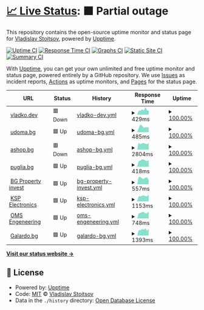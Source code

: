 # [📈 Live Status](https://vlados.github.io/status): <!--live status--> **🟧 Partial outage**

This repository contains the open-source uptime monitor and status page for [Vladislav Stoitsov](https://www.vladko.dev/), powered by [Upptime](https://github.com/upptime/upptime).

[![Uptime CI](https://github.com/vlados/status/workflows/Uptime%20CI/badge.svg)](https://github.com/vlados/status/actions?query=workflow%3A%22Uptime+CI%22)
[![Response Time CI](https://github.com/vlados/status/workflows/Response%20Time%20CI/badge.svg)](https://github.com/vlados/status/actions?query=workflow%3A%22Response+Time+CI%22)
[![Graphs CI](https://github.com/vlados/status/workflows/Graphs%20CI/badge.svg)](https://github.com/vlados/status/actions?query=workflow%3A%22Graphs+CI%22)
[![Static Site CI](https://github.com/vlados/status/workflows/Static%20Site%20CI/badge.svg)](https://github.com/vlados/status/actions?query=workflow%3A%22Static+Site+CI%22)
[![Summary CI](https://github.com/vlados/status/workflows/Summary%20CI/badge.svg)](https://github.com/vlados/status/actions?query=workflow%3A%22Summary+CI%22)

With [Upptime](https://upptime.js.org), you can get your own unlimited and free uptime monitor and status page, powered entirely by a GitHub repository. We use [Issues](https://github.com/vlados/status/issues) as incident reports, [Actions](https://github.com/vlados/status/actions) as uptime monitors, and [Pages](https://vlados.github.io/status) for the status page.

<!--start: status pages-->
<!-- This summary is generated by Upptime (https://github.com/upptime/upptime) -->
<!-- Do not edit this manually, your changes will be overwritten -->
<!-- prettier-ignore -->
| URL | Status | History | Response Time | Uptime |
| --- | ------ | ------- | ------------- | ------ |
| <img alt="" src="https://icons.duckduckgo.com/ip3/www.vladko.dev.ico" height="13"> [vladko.dev](https://www.vladko.dev) | 🟥 Down | [vladko-dev.yml](https://github.com/vlados/status/commits/HEAD/history/vladko-dev.yml) | <details><summary><img alt="Response time graph" src="./graphs/vladko-dev/response-time-week.png" height="20"> 429ms</summary><br><a href="https://status.vladko.dev/history/vladko-dev"><img alt="Response time 303" src="https://img.shields.io/endpoint?url=https%3A%2F%2Fraw.githubusercontent.com%2Fvlados%2Fstatus%2FHEAD%2Fapi%2Fvladko-dev%2Fresponse-time.json"></a><br><a href="https://status.vladko.dev/history/vladko-dev"><img alt="24-hour response time 380" src="https://img.shields.io/endpoint?url=https%3A%2F%2Fraw.githubusercontent.com%2Fvlados%2Fstatus%2FHEAD%2Fapi%2Fvladko-dev%2Fresponse-time-day.json"></a><br><a href="https://status.vladko.dev/history/vladko-dev"><img alt="7-day response time 429" src="https://img.shields.io/endpoint?url=https%3A%2F%2Fraw.githubusercontent.com%2Fvlados%2Fstatus%2FHEAD%2Fapi%2Fvladko-dev%2Fresponse-time-week.json"></a><br><a href="https://status.vladko.dev/history/vladko-dev"><img alt="30-day response time 336" src="https://img.shields.io/endpoint?url=https%3A%2F%2Fraw.githubusercontent.com%2Fvlados%2Fstatus%2FHEAD%2Fapi%2Fvladko-dev%2Fresponse-time-month.json"></a><br><a href="https://status.vladko.dev/history/vladko-dev"><img alt="1-year response time 299" src="https://img.shields.io/endpoint?url=https%3A%2F%2Fraw.githubusercontent.com%2Fvlados%2Fstatus%2FHEAD%2Fapi%2Fvladko-dev%2Fresponse-time-year.json"></a></details> | <details><summary><a href="https://status.vladko.dev/history/vladko-dev">100.00%</a></summary><a href="https://status.vladko.dev/history/vladko-dev"><img alt="All-time uptime 100.00%" src="https://img.shields.io/endpoint?url=https%3A%2F%2Fraw.githubusercontent.com%2Fvlados%2Fstatus%2FHEAD%2Fapi%2Fvladko-dev%2Fuptime.json"></a><br><a href="https://status.vladko.dev/history/vladko-dev"><img alt="24-hour uptime 100.00%" src="https://img.shields.io/endpoint?url=https%3A%2F%2Fraw.githubusercontent.com%2Fvlados%2Fstatus%2FHEAD%2Fapi%2Fvladko-dev%2Fuptime-day.json"></a><br><a href="https://status.vladko.dev/history/vladko-dev"><img alt="7-day uptime 100.00%" src="https://img.shields.io/endpoint?url=https%3A%2F%2Fraw.githubusercontent.com%2Fvlados%2Fstatus%2FHEAD%2Fapi%2Fvladko-dev%2Fuptime-week.json"></a><br><a href="https://status.vladko.dev/history/vladko-dev"><img alt="30-day uptime 100.00%" src="https://img.shields.io/endpoint?url=https%3A%2F%2Fraw.githubusercontent.com%2Fvlados%2Fstatus%2FHEAD%2Fapi%2Fvladko-dev%2Fuptime-month.json"></a><br><a href="https://status.vladko.dev/history/vladko-dev"><img alt="1-year uptime 100.00%" src="https://img.shields.io/endpoint?url=https%3A%2F%2Fraw.githubusercontent.com%2Fvlados%2Fstatus%2FHEAD%2Fapi%2Fvladko-dev%2Fuptime-year.json"></a></details>
| <img alt="" src="https://icons.duckduckgo.com/ip3/www.udoma.bg.ico" height="13"> [udoma.bg](https://www.udoma.bg) | 🟩 Up | [udoma-bg.yml](https://github.com/vlados/status/commits/HEAD/history/udoma-bg.yml) | <details><summary><img alt="Response time graph" src="./graphs/udoma-bg/response-time-week.png" height="20"> 485ms</summary><br><a href="https://status.vladko.dev/history/udoma-bg"><img alt="Response time 524" src="https://img.shields.io/endpoint?url=https%3A%2F%2Fraw.githubusercontent.com%2Fvlados%2Fstatus%2FHEAD%2Fapi%2Fudoma-bg%2Fresponse-time.json"></a><br><a href="https://status.vladko.dev/history/udoma-bg"><img alt="24-hour response time 455" src="https://img.shields.io/endpoint?url=https%3A%2F%2Fraw.githubusercontent.com%2Fvlados%2Fstatus%2FHEAD%2Fapi%2Fudoma-bg%2Fresponse-time-day.json"></a><br><a href="https://status.vladko.dev/history/udoma-bg"><img alt="7-day response time 485" src="https://img.shields.io/endpoint?url=https%3A%2F%2Fraw.githubusercontent.com%2Fvlados%2Fstatus%2FHEAD%2Fapi%2Fudoma-bg%2Fresponse-time-week.json"></a><br><a href="https://status.vladko.dev/history/udoma-bg"><img alt="30-day response time 566" src="https://img.shields.io/endpoint?url=https%3A%2F%2Fraw.githubusercontent.com%2Fvlados%2Fstatus%2FHEAD%2Fapi%2Fudoma-bg%2Fresponse-time-month.json"></a><br><a href="https://status.vladko.dev/history/udoma-bg"><img alt="1-year response time 505" src="https://img.shields.io/endpoint?url=https%3A%2F%2Fraw.githubusercontent.com%2Fvlados%2Fstatus%2FHEAD%2Fapi%2Fudoma-bg%2Fresponse-time-year.json"></a></details> | <details><summary><a href="https://status.vladko.dev/history/udoma-bg">100.00%</a></summary><a href="https://status.vladko.dev/history/udoma-bg"><img alt="All-time uptime 100.00%" src="https://img.shields.io/endpoint?url=https%3A%2F%2Fraw.githubusercontent.com%2Fvlados%2Fstatus%2FHEAD%2Fapi%2Fudoma-bg%2Fuptime.json"></a><br><a href="https://status.vladko.dev/history/udoma-bg"><img alt="24-hour uptime 100.00%" src="https://img.shields.io/endpoint?url=https%3A%2F%2Fraw.githubusercontent.com%2Fvlados%2Fstatus%2FHEAD%2Fapi%2Fudoma-bg%2Fuptime-day.json"></a><br><a href="https://status.vladko.dev/history/udoma-bg"><img alt="7-day uptime 100.00%" src="https://img.shields.io/endpoint?url=https%3A%2F%2Fraw.githubusercontent.com%2Fvlados%2Fstatus%2FHEAD%2Fapi%2Fudoma-bg%2Fuptime-week.json"></a><br><a href="https://status.vladko.dev/history/udoma-bg"><img alt="30-day uptime 100.00%" src="https://img.shields.io/endpoint?url=https%3A%2F%2Fraw.githubusercontent.com%2Fvlados%2Fstatus%2FHEAD%2Fapi%2Fudoma-bg%2Fuptime-month.json"></a><br><a href="https://status.vladko.dev/history/udoma-bg"><img alt="1-year uptime 100.00%" src="https://img.shields.io/endpoint?url=https%3A%2F%2Fraw.githubusercontent.com%2Fvlados%2Fstatus%2FHEAD%2Fapi%2Fudoma-bg%2Fuptime-year.json"></a></details>
| <img alt="" src="https://icons.duckduckgo.com/ip3/ashop.bg.ico" height="13"> [ashop.bg](http://ashop.bg) | 🟥 Down | [ashop-bg.yml](https://github.com/vlados/status/commits/HEAD/history/ashop-bg.yml) | <details><summary><img alt="Response time graph" src="./graphs/ashop-bg/response-time-week.png" height="20"> 2804ms</summary><br><a href="https://status.vladko.dev/history/ashop-bg"><img alt="Response time 2220" src="https://img.shields.io/endpoint?url=https%3A%2F%2Fraw.githubusercontent.com%2Fvlados%2Fstatus%2FHEAD%2Fapi%2Fashop-bg%2Fresponse-time.json"></a><br><a href="https://status.vladko.dev/history/ashop-bg"><img alt="24-hour response time 3554" src="https://img.shields.io/endpoint?url=https%3A%2F%2Fraw.githubusercontent.com%2Fvlados%2Fstatus%2FHEAD%2Fapi%2Fashop-bg%2Fresponse-time-day.json"></a><br><a href="https://status.vladko.dev/history/ashop-bg"><img alt="7-day response time 2804" src="https://img.shields.io/endpoint?url=https%3A%2F%2Fraw.githubusercontent.com%2Fvlados%2Fstatus%2FHEAD%2Fapi%2Fashop-bg%2Fresponse-time-week.json"></a><br><a href="https://status.vladko.dev/history/ashop-bg"><img alt="30-day response time 2666" src="https://img.shields.io/endpoint?url=https%3A%2F%2Fraw.githubusercontent.com%2Fvlados%2Fstatus%2FHEAD%2Fapi%2Fashop-bg%2Fresponse-time-month.json"></a><br><a href="https://status.vladko.dev/history/ashop-bg"><img alt="1-year response time 2220" src="https://img.shields.io/endpoint?url=https%3A%2F%2Fraw.githubusercontent.com%2Fvlados%2Fstatus%2FHEAD%2Fapi%2Fashop-bg%2Fresponse-time-year.json"></a></details> | <details><summary><a href="https://status.vladko.dev/history/ashop-bg">100.00%</a></summary><a href="https://status.vladko.dev/history/ashop-bg"><img alt="All-time uptime 100.00%" src="https://img.shields.io/endpoint?url=https%3A%2F%2Fraw.githubusercontent.com%2Fvlados%2Fstatus%2FHEAD%2Fapi%2Fashop-bg%2Fuptime.json"></a><br><a href="https://status.vladko.dev/history/ashop-bg"><img alt="24-hour uptime 100.00%" src="https://img.shields.io/endpoint?url=https%3A%2F%2Fraw.githubusercontent.com%2Fvlados%2Fstatus%2FHEAD%2Fapi%2Fashop-bg%2Fuptime-day.json"></a><br><a href="https://status.vladko.dev/history/ashop-bg"><img alt="7-day uptime 100.00%" src="https://img.shields.io/endpoint?url=https%3A%2F%2Fraw.githubusercontent.com%2Fvlados%2Fstatus%2FHEAD%2Fapi%2Fashop-bg%2Fuptime-week.json"></a><br><a href="https://status.vladko.dev/history/ashop-bg"><img alt="30-day uptime 100.00%" src="https://img.shields.io/endpoint?url=https%3A%2F%2Fraw.githubusercontent.com%2Fvlados%2Fstatus%2FHEAD%2Fapi%2Fashop-bg%2Fuptime-month.json"></a><br><a href="https://status.vladko.dev/history/ashop-bg"><img alt="1-year uptime 100.00%" src="https://img.shields.io/endpoint?url=https%3A%2F%2Fraw.githubusercontent.com%2Fvlados%2Fstatus%2FHEAD%2Fapi%2Fashop-bg%2Fuptime-year.json"></a></details>
| <img alt="" src="https://icons.duckduckgo.com/ip3/www.puglia.bg.ico" height="13"> [puglia.bg](https://www.puglia.bg/) | 🟩 Up | [puglia-bg.yml](https://github.com/vlados/status/commits/HEAD/history/puglia-bg.yml) | <details><summary><img alt="Response time graph" src="./graphs/puglia-bg/response-time-week.png" height="20"> 418ms</summary><br><a href="https://status.vladko.dev/history/puglia-bg"><img alt="Response time 922" src="https://img.shields.io/endpoint?url=https%3A%2F%2Fraw.githubusercontent.com%2Fvlados%2Fstatus%2FHEAD%2Fapi%2Fpuglia-bg%2Fresponse-time.json"></a><br><a href="https://status.vladko.dev/history/puglia-bg"><img alt="24-hour response time 411" src="https://img.shields.io/endpoint?url=https%3A%2F%2Fraw.githubusercontent.com%2Fvlados%2Fstatus%2FHEAD%2Fapi%2Fpuglia-bg%2Fresponse-time-day.json"></a><br><a href="https://status.vladko.dev/history/puglia-bg"><img alt="7-day response time 418" src="https://img.shields.io/endpoint?url=https%3A%2F%2Fraw.githubusercontent.com%2Fvlados%2Fstatus%2FHEAD%2Fapi%2Fpuglia-bg%2Fresponse-time-week.json"></a><br><a href="https://status.vladko.dev/history/puglia-bg"><img alt="30-day response time 590" src="https://img.shields.io/endpoint?url=https%3A%2F%2Fraw.githubusercontent.com%2Fvlados%2Fstatus%2FHEAD%2Fapi%2Fpuglia-bg%2Fresponse-time-month.json"></a><br><a href="https://status.vladko.dev/history/puglia-bg"><img alt="1-year response time 922" src="https://img.shields.io/endpoint?url=https%3A%2F%2Fraw.githubusercontent.com%2Fvlados%2Fstatus%2FHEAD%2Fapi%2Fpuglia-bg%2Fresponse-time-year.json"></a></details> | <details><summary><a href="https://status.vladko.dev/history/puglia-bg">100.00%</a></summary><a href="https://status.vladko.dev/history/puglia-bg"><img alt="All-time uptime 100.00%" src="https://img.shields.io/endpoint?url=https%3A%2F%2Fraw.githubusercontent.com%2Fvlados%2Fstatus%2FHEAD%2Fapi%2Fpuglia-bg%2Fuptime.json"></a><br><a href="https://status.vladko.dev/history/puglia-bg"><img alt="24-hour uptime 100.00%" src="https://img.shields.io/endpoint?url=https%3A%2F%2Fraw.githubusercontent.com%2Fvlados%2Fstatus%2FHEAD%2Fapi%2Fpuglia-bg%2Fuptime-day.json"></a><br><a href="https://status.vladko.dev/history/puglia-bg"><img alt="7-day uptime 100.00%" src="https://img.shields.io/endpoint?url=https%3A%2F%2Fraw.githubusercontent.com%2Fvlados%2Fstatus%2FHEAD%2Fapi%2Fpuglia-bg%2Fuptime-week.json"></a><br><a href="https://status.vladko.dev/history/puglia-bg"><img alt="30-day uptime 100.00%" src="https://img.shields.io/endpoint?url=https%3A%2F%2Fraw.githubusercontent.com%2Fvlados%2Fstatus%2FHEAD%2Fapi%2Fpuglia-bg%2Fuptime-month.json"></a><br><a href="https://status.vladko.dev/history/puglia-bg"><img alt="1-year uptime 100.00%" src="https://img.shields.io/endpoint?url=https%3A%2F%2Fraw.githubusercontent.com%2Fvlados%2Fstatus%2FHEAD%2Fapi%2Fpuglia-bg%2Fuptime-year.json"></a></details>
| <img alt="" src="https://icons.duckduckgo.com/ip3/bgpropertyinvest.com.ico" height="13"> [BG Property invest](https://bgpropertyinvest.com/) | 🟩 Up | [bg-property-invest.yml](https://github.com/vlados/status/commits/HEAD/history/bg-property-invest.yml) | <details><summary><img alt="Response time graph" src="./graphs/bg-property-invest/response-time-week.png" height="20"> 557ms</summary><br><a href="https://status.vladko.dev/history/bg-property-invest"><img alt="Response time 535" src="https://img.shields.io/endpoint?url=https%3A%2F%2Fraw.githubusercontent.com%2Fvlados%2Fstatus%2FHEAD%2Fapi%2Fbg-property-invest%2Fresponse-time.json"></a><br><a href="https://status.vladko.dev/history/bg-property-invest"><img alt="24-hour response time 353" src="https://img.shields.io/endpoint?url=https%3A%2F%2Fraw.githubusercontent.com%2Fvlados%2Fstatus%2FHEAD%2Fapi%2Fbg-property-invest%2Fresponse-time-day.json"></a><br><a href="https://status.vladko.dev/history/bg-property-invest"><img alt="7-day response time 557" src="https://img.shields.io/endpoint?url=https%3A%2F%2Fraw.githubusercontent.com%2Fvlados%2Fstatus%2FHEAD%2Fapi%2Fbg-property-invest%2Fresponse-time-week.json"></a><br><a href="https://status.vladko.dev/history/bg-property-invest"><img alt="30-day response time 523" src="https://img.shields.io/endpoint?url=https%3A%2F%2Fraw.githubusercontent.com%2Fvlados%2Fstatus%2FHEAD%2Fapi%2Fbg-property-invest%2Fresponse-time-month.json"></a><br><a href="https://status.vladko.dev/history/bg-property-invest"><img alt="1-year response time 535" src="https://img.shields.io/endpoint?url=https%3A%2F%2Fraw.githubusercontent.com%2Fvlados%2Fstatus%2FHEAD%2Fapi%2Fbg-property-invest%2Fresponse-time-year.json"></a></details> | <details><summary><a href="https://status.vladko.dev/history/bg-property-invest">100.00%</a></summary><a href="https://status.vladko.dev/history/bg-property-invest"><img alt="All-time uptime 100.00%" src="https://img.shields.io/endpoint?url=https%3A%2F%2Fraw.githubusercontent.com%2Fvlados%2Fstatus%2FHEAD%2Fapi%2Fbg-property-invest%2Fuptime.json"></a><br><a href="https://status.vladko.dev/history/bg-property-invest"><img alt="24-hour uptime 100.00%" src="https://img.shields.io/endpoint?url=https%3A%2F%2Fraw.githubusercontent.com%2Fvlados%2Fstatus%2FHEAD%2Fapi%2Fbg-property-invest%2Fuptime-day.json"></a><br><a href="https://status.vladko.dev/history/bg-property-invest"><img alt="7-day uptime 100.00%" src="https://img.shields.io/endpoint?url=https%3A%2F%2Fraw.githubusercontent.com%2Fvlados%2Fstatus%2FHEAD%2Fapi%2Fbg-property-invest%2Fuptime-week.json"></a><br><a href="https://status.vladko.dev/history/bg-property-invest"><img alt="30-day uptime 100.00%" src="https://img.shields.io/endpoint?url=https%3A%2F%2Fraw.githubusercontent.com%2Fvlados%2Fstatus%2FHEAD%2Fapi%2Fbg-property-invest%2Fuptime-month.json"></a><br><a href="https://status.vladko.dev/history/bg-property-invest"><img alt="1-year uptime 100.00%" src="https://img.shields.io/endpoint?url=https%3A%2F%2Fraw.githubusercontent.com%2Fvlados%2Fstatus%2FHEAD%2Fapi%2Fbg-property-invest%2Fuptime-year.json"></a></details>
| <img alt="" src="https://icons.duckduckgo.com/ip3/ksp-electronics.com.ico" height="13"> [KSP Electronics](https://ksp-electronics.com/) | 🟩 Up | [ksp-electronics.yml](https://github.com/vlados/status/commits/HEAD/history/ksp-electronics.yml) | <details><summary><img alt="Response time graph" src="./graphs/ksp-electronics/response-time-week.png" height="20"> 1153ms</summary><br><a href="https://status.vladko.dev/history/ksp-electronics"><img alt="Response time 1204" src="https://img.shields.io/endpoint?url=https%3A%2F%2Fraw.githubusercontent.com%2Fvlados%2Fstatus%2FHEAD%2Fapi%2Fksp-electronics%2Fresponse-time.json"></a><br><a href="https://status.vladko.dev/history/ksp-electronics"><img alt="24-hour response time 1462" src="https://img.shields.io/endpoint?url=https%3A%2F%2Fraw.githubusercontent.com%2Fvlados%2Fstatus%2FHEAD%2Fapi%2Fksp-electronics%2Fresponse-time-day.json"></a><br><a href="https://status.vladko.dev/history/ksp-electronics"><img alt="7-day response time 1153" src="https://img.shields.io/endpoint?url=https%3A%2F%2Fraw.githubusercontent.com%2Fvlados%2Fstatus%2FHEAD%2Fapi%2Fksp-electronics%2Fresponse-time-week.json"></a><br><a href="https://status.vladko.dev/history/ksp-electronics"><img alt="30-day response time 1240" src="https://img.shields.io/endpoint?url=https%3A%2F%2Fraw.githubusercontent.com%2Fvlados%2Fstatus%2FHEAD%2Fapi%2Fksp-electronics%2Fresponse-time-month.json"></a><br><a href="https://status.vladko.dev/history/ksp-electronics"><img alt="1-year response time 1204" src="https://img.shields.io/endpoint?url=https%3A%2F%2Fraw.githubusercontent.com%2Fvlados%2Fstatus%2FHEAD%2Fapi%2Fksp-electronics%2Fresponse-time-year.json"></a></details> | <details><summary><a href="https://status.vladko.dev/history/ksp-electronics">100.00%</a></summary><a href="https://status.vladko.dev/history/ksp-electronics"><img alt="All-time uptime 100.00%" src="https://img.shields.io/endpoint?url=https%3A%2F%2Fraw.githubusercontent.com%2Fvlados%2Fstatus%2FHEAD%2Fapi%2Fksp-electronics%2Fuptime.json"></a><br><a href="https://status.vladko.dev/history/ksp-electronics"><img alt="24-hour uptime 100.00%" src="https://img.shields.io/endpoint?url=https%3A%2F%2Fraw.githubusercontent.com%2Fvlados%2Fstatus%2FHEAD%2Fapi%2Fksp-electronics%2Fuptime-day.json"></a><br><a href="https://status.vladko.dev/history/ksp-electronics"><img alt="7-day uptime 100.00%" src="https://img.shields.io/endpoint?url=https%3A%2F%2Fraw.githubusercontent.com%2Fvlados%2Fstatus%2FHEAD%2Fapi%2Fksp-electronics%2Fuptime-week.json"></a><br><a href="https://status.vladko.dev/history/ksp-electronics"><img alt="30-day uptime 100.00%" src="https://img.shields.io/endpoint?url=https%3A%2F%2Fraw.githubusercontent.com%2Fvlados%2Fstatus%2FHEAD%2Fapi%2Fksp-electronics%2Fuptime-month.json"></a><br><a href="https://status.vladko.dev/history/ksp-electronics"><img alt="1-year uptime 100.00%" src="https://img.shields.io/endpoint?url=https%3A%2F%2Fraw.githubusercontent.com%2Fvlados%2Fstatus%2FHEAD%2Fapi%2Fksp-electronics%2Fuptime-year.json"></a></details>
| <img alt="" src="https://icons.duckduckgo.com/ip3/oms-engineering.net.ico" height="13"> [OMS Engeneering](https://oms-engineering.net/) | 🟩 Up | [oms-engeneering.yml](https://github.com/vlados/status/commits/HEAD/history/oms-engeneering.yml) | <details><summary><img alt="Response time graph" src="./graphs/oms-engeneering/response-time-week.png" height="20"> 748ms</summary><br><a href="https://status.vladko.dev/history/oms-engeneering"><img alt="Response time 705" src="https://img.shields.io/endpoint?url=https%3A%2F%2Fraw.githubusercontent.com%2Fvlados%2Fstatus%2FHEAD%2Fapi%2Foms-engeneering%2Fresponse-time.json"></a><br><a href="https://status.vladko.dev/history/oms-engeneering"><img alt="24-hour response time 917" src="https://img.shields.io/endpoint?url=https%3A%2F%2Fraw.githubusercontent.com%2Fvlados%2Fstatus%2FHEAD%2Fapi%2Foms-engeneering%2Fresponse-time-day.json"></a><br><a href="https://status.vladko.dev/history/oms-engeneering"><img alt="7-day response time 748" src="https://img.shields.io/endpoint?url=https%3A%2F%2Fraw.githubusercontent.com%2Fvlados%2Fstatus%2FHEAD%2Fapi%2Foms-engeneering%2Fresponse-time-week.json"></a><br><a href="https://status.vladko.dev/history/oms-engeneering"><img alt="30-day response time 780" src="https://img.shields.io/endpoint?url=https%3A%2F%2Fraw.githubusercontent.com%2Fvlados%2Fstatus%2FHEAD%2Fapi%2Foms-engeneering%2Fresponse-time-month.json"></a><br><a href="https://status.vladko.dev/history/oms-engeneering"><img alt="1-year response time 705" src="https://img.shields.io/endpoint?url=https%3A%2F%2Fraw.githubusercontent.com%2Fvlados%2Fstatus%2FHEAD%2Fapi%2Foms-engeneering%2Fresponse-time-year.json"></a></details> | <details><summary><a href="https://status.vladko.dev/history/oms-engeneering">100.00%</a></summary><a href="https://status.vladko.dev/history/oms-engeneering"><img alt="All-time uptime 100.00%" src="https://img.shields.io/endpoint?url=https%3A%2F%2Fraw.githubusercontent.com%2Fvlados%2Fstatus%2FHEAD%2Fapi%2Foms-engeneering%2Fuptime.json"></a><br><a href="https://status.vladko.dev/history/oms-engeneering"><img alt="24-hour uptime 100.00%" src="https://img.shields.io/endpoint?url=https%3A%2F%2Fraw.githubusercontent.com%2Fvlados%2Fstatus%2FHEAD%2Fapi%2Foms-engeneering%2Fuptime-day.json"></a><br><a href="https://status.vladko.dev/history/oms-engeneering"><img alt="7-day uptime 100.00%" src="https://img.shields.io/endpoint?url=https%3A%2F%2Fraw.githubusercontent.com%2Fvlados%2Fstatus%2FHEAD%2Fapi%2Foms-engeneering%2Fuptime-week.json"></a><br><a href="https://status.vladko.dev/history/oms-engeneering"><img alt="30-day uptime 100.00%" src="https://img.shields.io/endpoint?url=https%3A%2F%2Fraw.githubusercontent.com%2Fvlados%2Fstatus%2FHEAD%2Fapi%2Foms-engeneering%2Fuptime-month.json"></a><br><a href="https://status.vladko.dev/history/oms-engeneering"><img alt="1-year uptime 100.00%" src="https://img.shields.io/endpoint?url=https%3A%2F%2Fraw.githubusercontent.com%2Fvlados%2Fstatus%2FHEAD%2Fapi%2Foms-engeneering%2Fuptime-year.json"></a></details>
| <img alt="" src="https://icons.duckduckgo.com/ip3/galardo.bg.ico" height="13"> [Galardo.bg](https://galardo.bg/) | 🟩 Up | [galardo-bg.yml](https://github.com/vlados/status/commits/HEAD/history/galardo-bg.yml) | <details><summary><img alt="Response time graph" src="./graphs/galardo-bg/response-time-week.png" height="20"> 1393ms</summary><br><a href="https://status.vladko.dev/history/galardo-bg"><img alt="Response time 1700" src="https://img.shields.io/endpoint?url=https%3A%2F%2Fraw.githubusercontent.com%2Fvlados%2Fstatus%2FHEAD%2Fapi%2Fgalardo-bg%2Fresponse-time.json"></a><br><a href="https://status.vladko.dev/history/galardo-bg"><img alt="24-hour response time 1634" src="https://img.shields.io/endpoint?url=https%3A%2F%2Fraw.githubusercontent.com%2Fvlados%2Fstatus%2FHEAD%2Fapi%2Fgalardo-bg%2Fresponse-time-day.json"></a><br><a href="https://status.vladko.dev/history/galardo-bg"><img alt="7-day response time 1393" src="https://img.shields.io/endpoint?url=https%3A%2F%2Fraw.githubusercontent.com%2Fvlados%2Fstatus%2FHEAD%2Fapi%2Fgalardo-bg%2Fresponse-time-week.json"></a><br><a href="https://status.vladko.dev/history/galardo-bg"><img alt="30-day response time 1938" src="https://img.shields.io/endpoint?url=https%3A%2F%2Fraw.githubusercontent.com%2Fvlados%2Fstatus%2FHEAD%2Fapi%2Fgalardo-bg%2Fresponse-time-month.json"></a><br><a href="https://status.vladko.dev/history/galardo-bg"><img alt="1-year response time 1700" src="https://img.shields.io/endpoint?url=https%3A%2F%2Fraw.githubusercontent.com%2Fvlados%2Fstatus%2FHEAD%2Fapi%2Fgalardo-bg%2Fresponse-time-year.json"></a></details> | <details><summary><a href="https://status.vladko.dev/history/galardo-bg">100.00%</a></summary><a href="https://status.vladko.dev/history/galardo-bg"><img alt="All-time uptime 100.00%" src="https://img.shields.io/endpoint?url=https%3A%2F%2Fraw.githubusercontent.com%2Fvlados%2Fstatus%2FHEAD%2Fapi%2Fgalardo-bg%2Fuptime.json"></a><br><a href="https://status.vladko.dev/history/galardo-bg"><img alt="24-hour uptime 100.00%" src="https://img.shields.io/endpoint?url=https%3A%2F%2Fraw.githubusercontent.com%2Fvlados%2Fstatus%2FHEAD%2Fapi%2Fgalardo-bg%2Fuptime-day.json"></a><br><a href="https://status.vladko.dev/history/galardo-bg"><img alt="7-day uptime 100.00%" src="https://img.shields.io/endpoint?url=https%3A%2F%2Fraw.githubusercontent.com%2Fvlados%2Fstatus%2FHEAD%2Fapi%2Fgalardo-bg%2Fuptime-week.json"></a><br><a href="https://status.vladko.dev/history/galardo-bg"><img alt="30-day uptime 100.00%" src="https://img.shields.io/endpoint?url=https%3A%2F%2Fraw.githubusercontent.com%2Fvlados%2Fstatus%2FHEAD%2Fapi%2Fgalardo-bg%2Fuptime-month.json"></a><br><a href="https://status.vladko.dev/history/galardo-bg"><img alt="1-year uptime 100.00%" src="https://img.shields.io/endpoint?url=https%3A%2F%2Fraw.githubusercontent.com%2Fvlados%2Fstatus%2FHEAD%2Fapi%2Fgalardo-bg%2Fuptime-year.json"></a></details>

<!--end: status pages-->

[**Visit our status website →**](https://vlados.github.io/status)

## 📄 License

- Powered by: [Upptime](https://github.com/upptime/upptime)
- Code: [MIT](./LICENSE) © [Vladislav Stoitsov](https://www.vladko.dev/)
- Data in the `./history` directory: [Open Database License](https://opendatacommons.org/licenses/odbl/1-0/)
